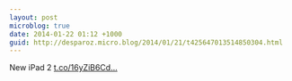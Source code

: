 ```yaml
---
layout: post
microblog: true
date: 2014-01-22 01:12 +1000
guid: http://desparoz.micro.blog/2014/01/21/t425647013514850304.html
---
```

New iPad 2 [t.co/16yZiB6Cd...](http://t.co/16yZiB6CdP)
